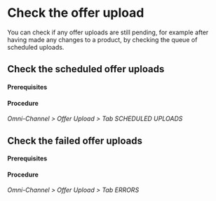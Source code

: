 # Check the offer upload

You can check if any offer uploads are still pending, for example after having made any changes to a product, by checking the queue of scheduled uploads.

## Check the scheduled offer uploads

[comment]: <> (upload = übertrag aus channels zu marktplatz?)

#### Prerequisites


#### Procedure

*Omni-Channel > Offer Upload > Tab SCHEDULED UPLOADS*

## Check the failed offer uploads

#### Prerequisites


#### Procedure

*Omni-Channel > Offer Upload > Tab ERRORS*

[comment]: <> (TS: Retry a faulty offer upload)

